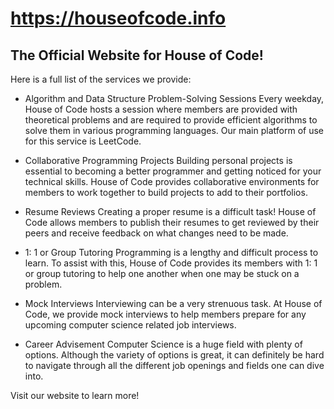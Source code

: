 # https://houseofcode.info

## The Official Website for House of Code!

Here is a full list of the services we provide:

- Algorithm and Data Structure Problem-Solving Sessions
Every weekday, House of Code hosts a session where members are provided with theoretical problems and are required to provide efficient algorithms to solve them in various programming languages. Our main platform of use for this service is LeetCode.

- Collaborative Programming Projects
Building personal projects is essential to becoming a better programmer and getting noticed for your technical skills. House of Code provides collaborative environments for members to work together to build projects to add to their portfolios.

- Resume Reviews
Creating a proper resume is a difficult task! House of Code allows members to publish their resumes to get reviewed by their peers and receive feedback on what changes need to be made.

- 1: 1 or Group Tutoring
Programming is a lengthy and difficult process to learn. To assist with this, House of Code provides its members with 1: 1 or group tutoring to help one another when one may be stuck on a problem.

- Mock Interviews
Interviewing can be a very strenuous task. At House of Code, we provide mock interviews to help members prepare for any upcoming computer science related job interviews.

- Career Advisement
Computer Science is a huge field with plenty of options. Although the variety of options is great, it can definitely be hard to navigate through all the different job openings and fields one can dive into.

Visit our website to learn more!
